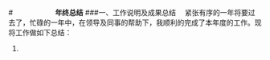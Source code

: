#&emsp;&emsp;&emsp;&emsp;&emsp;&emsp;**年终总结**
###一、工作说明及成果总结
&ensp;&ensp;紧张有序的一年将要过去了，忙碌的一年中，在领导及同事的帮助下，我顺利的完成了本年度的工作。现将工作做如下总结：

1.  
